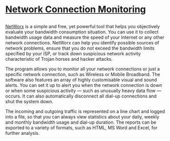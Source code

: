 
# <p><span style="text-decoration: underline;"><strong>Network Connection Monitoring</strong></span></p>
<p><span class="bold"><a href="https://www.softperfect.com/products/networx/" target="_blank" rel="noopener">NetWorx</a></span> is a simple and free, yet powerful tool that helps you objectively evaluate your bandwidth consumption situation. You can use it to collect bandwidth usage data and measure the speed of your Internet or any other network connections. NetWorx can help you identify possible sources of network problems, ensure that you do not exceed the bandwidth limits specified by your ISP, or track down suspicious network activity characteristic of Trojan horses and hacker attacks.</p>
<p>The program allows you to monitor all your network connections or just a specific network connection, such as Wireless or Mobile Broadband. The software also features an array of highly customisable visual and sound alerts. You can set it up to alert you when the network connection is down or when some suspicious activity — such as unusually heavy data flow — occurs. It can also automatically disconnect all dial-up connections and shut the system down.</p>
<p>The incoming and outgoing traffic is represented on a line chart and logged into a file, so that you can always view statistics about your daily, weekly and monthly bandwidth usage and dial-up duration. The reports can be exported to a variety of formats, such as HTML, MS Word and Excel, for further analysis.</p>
